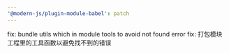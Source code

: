 ```yaml
---
'@modern-js/plugin-module-babel': patch
---
```


fix: bundle utils which in module tools to avoid not found error
fix: 打包模块工程里的工具函数以避免找不到的错误

